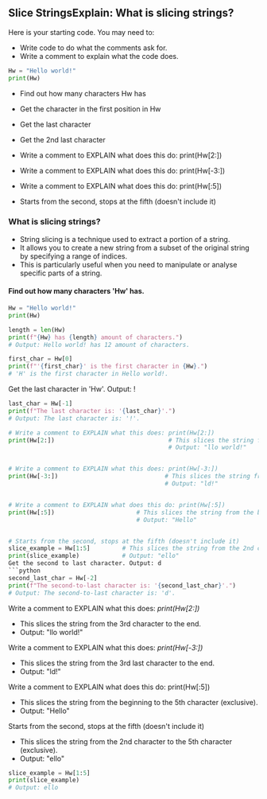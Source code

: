 ## Slice StringsExplain: What is slicing strings?

Here is your starting code. You may need to:
- Write code to do what the comments ask for.
- Write a comment to explain what the code does.
```python
Hw = "Hello world!"
print(Hw)
```

- Find out how many characters Hw has
- Get the character in the first position in Hw
- Get the last character
- Get the 2nd last character


- Write a comment to EXPLAIN what does this do: print(Hw[2:])
- Write a comment to EXPLAIN what does this do: print(Hw[-3:])
- Write a comment to EXPLAIN what does this do: print(Hw[:5])
- Starts from the second, stops at the fifth (doesn't include it)


### What is slicing strings?
* String slicing is a technique used to extract a portion of a string.
* It allows you to create a new string from a subset of the original string by specifying a range of indices.
* This is particularly useful when you need to manipulate or analyse specific parts of a string.

#### Find out how many characters 'Hw' has.
```python
Hw = "Hello world!"
print(Hw)

length = len(Hw)                                    
print(f"{Hw} has {length} amount of characters.")
# Output: Hello world! has 12 amount of characters.
```
```python              
first_char = Hw[0]                     
print(f"'{first_char}' is the first character in {Hw}.")
# 'H' is the first character in Hello world!.
```


Get the last character in 'Hw'. Output: !
```python
last_char = Hw[-1]                     
print(f"The last character is: '{last_char}'.")
# Output: The last character is: '!'.
```
```python
# Write a comment to EXPLAIN what this does: print(Hw[2:])
print(Hw[2:])                                # This slices the string from the 3rd character to the end.
                                             # Output: "llo world!"


# Write a comment to EXPLAIN what this does: print(Hw[-3:])
print(Hw[-3:])                              # This slices the string from the 3rd last character to the end.
                                            # Output: "ld!"


# Write a comment to EXPLAIN what does this do: print(Hw[:5])
print(Hw[:5])                       # This slices the string from the beginning to the 5th character (exclusive).
                                    # Output: "Hello"


# Starts from the second, stops at the fifth (doesn't include it)
slice_example = Hw[1:5]         # This slices the string from the 2nd character to the 5th character (exclusive).
print(slice_example)            # Output: "ello"
Get the second to last character. Output: d
```python
second_last_char = Hw[-2]                           
print(f"The second-to-last character is: '{second_last_char}'.")
# Output: The second-to-last character is: 'd'.
```

Write a comment to EXPLAIN what this does: _print(Hw[2:])_
* This slices the string from the 3rd character to the end. 
* Output: "llo world!"


Write a comment to EXPLAIN what this does: _print(Hw[-3:])_
* This slices the string from the 3rd last character to the end.
* Output: "ld!"


Write a comment to EXPLAIN what does this do: print(Hw[:5])
* This slices the string from the beginning to the 5th character (exclusive).
* Output: "Hello"


Starts from the second, stops at the fifth (doesn't include it)
* This slices the string from the 2nd character to the 5th character (exclusive).
* Output: "ello"
```python
slice_example = Hw[1:5]
print(slice_example)
# Output: ello
```          